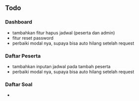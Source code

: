 ## Todo

### Dashboard
- tambahkan fitur hapus jadwal (peserta dan admin)
- fitur reset password
- perbaiki modal nya, supaya bisa auto hilang setelah request

### Daftar Peserta
- tambahkan inputan jadwal pada tambah peserta
- perbaiki modal nya, supaya bisa auto hilang setelah request

### Daftar Soal
- 
